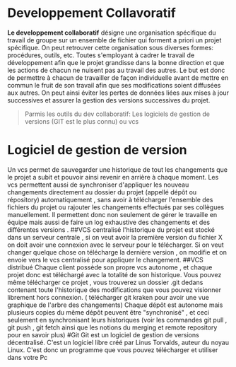 # Developpement Collavoratif
**Le developpement collaboratif** désigne une organisation spécifique du travail de groupe sur un ensemble de fichier qui forment a priori un projet spécifique. 
On peut retrouver cette organisation sous diverses formes: procédures, outils, etc. Toutes s'employant à cadrer le travail de développement afin que le projet grandisse dans la bonne direction et que les actions de chacun ne nuisent pas au travail des autres.
Le but est donc de permettre à chacun de travailler de façon individuelle avant de mettre en commun le fruit de son travail afin que ses modifications soient diffusées aux autres. On peut ainsi éviter les pertes de données liées aux mises à jour successives et assurer la gestion des versions successives du projet.

>Parmis les outils du dev collaboratif: Les logiciels de gestion de versions (GIT est le plus connu) ou vcs
# Logiciel de gestion de version
Un vcs permet de sauvegarder une historique de tout les changements que le projet a subit et pouvoir ainsi revenir en arrière à chaque moment.
Les vcs permettent aussi de synchroniser d'appliquer les nouveau changements directement au dossier du projet (appellé dépôt ou répository) automatiquement , sans avoir à télécharger l'ensemble des fichiers du projet ou rajouter les changements effectués par ses collègues manuellement. Il permettent donc non seulement de gérer le travaille en équipe mais aussi de faire un log exhaustive des changements et des différentes versions .
##VCS centralisé
l'historique du projet est stocké dans un serveur centrale , si on veut avoir la première version du fichier X on doit avoir une connexion avec le serveur pour le télécharger.
Si on veut changer quelque chose on télécharge la dernière version , on modifie et on envoie vers le vcs centralisé pour appliquer le changement.
##VCS distribué 
Chaque client possède son propre vcs autonome , et chaque projet donc est téléchargé avec la totalité de son historique.
Vous pouvez même télécharger ce projet , vous trouverez un dossier .git dedans contenant toute l'historique des modifications que vous pouvez visionner librement hors connexion. ( télécharger git kraken pour avoir une vue graphique de l'arbre des changements)
Chaque dépôt est autonome mais plusieurs copies du même dépôt peuvent être "synchronisé" , et ceci seulement en synchronisant leurs historiques (voir les commandes git pull , git push , git fetch ainsi que les notions du merging et remote repository pour en savoir plus)
#Git
Git est un logiciel de gestion de versions décentralisé. C'est un logiciel libre créé par Linus Torvalds, auteur du noyau Linux.
C'est donc un programme que vous pouvez télécharger et utiliser dans votre Pc

